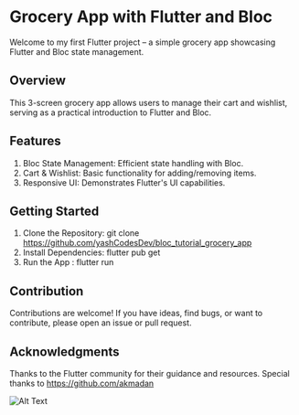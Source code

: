 # Grocery App with Flutter and Bloc
 Welcome to my first Flutter project – a simple grocery app showcasing Flutter and Bloc state management.

## Overview
 This 3-screen grocery app allows users to manage their cart and wishlist, serving as a practical introduction to Flutter and Bloc.

## Features
1. Bloc State Management: Efficient state handling with Bloc.
2. Cart & Wishlist: Basic functionality for adding/removing items.
3. Responsive UI: Demonstrates Flutter's UI capabilities.

## Getting Started
1. Clone the Repository: git clone https://github.com/yashCodesDev/bloc_tutorial_grocery_app
2. Install Dependencies: flutter pub get
3. Run the App : flutter run

## Contribution
Contributions are welcome! If you have ideas, find bugs, or want to contribute, please open an issue or pull request.

## Acknowledgments
Thanks to the Flutter community for their guidance and resources.
Special thanks to https://github.com/akmadan


![Alt Text](https://imgur.com/a/NB6QLFm)
